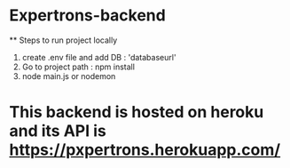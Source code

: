 ﻿# Expertrons-backend
 
 ** Steps to run project locally
 1) create .env file and add  DB : 'databaseurl'
 2) Go to project path : npm install
 3) node main.js or nodemon
 
# This backend is hosted on heroku and its API is https://pxpertrons.herokuapp.com/
 
